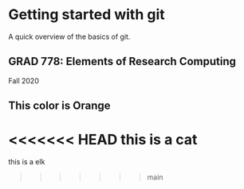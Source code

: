 # Getting started with git

A quick overview of the basics of git.

## GRAD 778: Elements of Research Computing

Fall 2020

## This color is Orange

<<<<<<< HEAD
this is a cat
=======
this is a elk
>>>>>>> main
